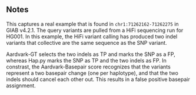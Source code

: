 ## Notes
This captures a real example that is found in `chr1:71262162-71262275` in GIAB v4.2.1.
The query variants are pulled from a HiFi sequencing run for HG001.
In this example, the HiFi variant calling has produced two indel variants that collective are the same sequence as the SNP variant.

Aardvark-GT selects the two indels as TP and marks the SNP as a FP, whereas Hap.py marks the SNP as TP and the two indels as FP.
In constrast, the Aardvark-Basepair score recognizes that the variants represent a two basepair change (one per haplotype), and that the two indels should cancel each other out.
This results in a false positive basepair assignment.